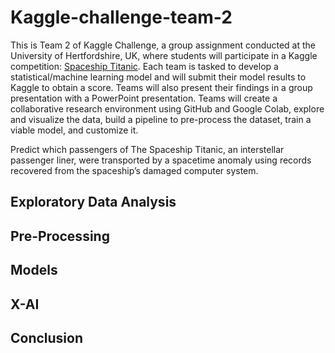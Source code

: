 # Kaggle-challenge-team-2

This is Team 2 of Kaggle Challenge, a group assignment conducted at the University of Hertfordshire, UK, where students will participate in a Kaggle competition: [Spaceship Titanic](https://www.kaggle.com/competitions/spaceship-titanic). Each team is tasked to develop a statistical/machine learning model and will submit their model results to Kaggle to obtain a score. Teams will also present their findings in a group presentation with a PowerPoint presentation. Teams will create a collaborative research environment using GitHub and Google Colab, explore and visualize the data, build a pipeline to pre-process the dataset, train a viable model, and customize it.

Predict which passengers of The Spaceship Titanic, an interstellar passenger liner, were transported by a spacetime anomaly using records recovered from the spaceship’s damaged computer system.

## Exploratory Data Analysis

## Pre-Processing

## Models

## X-AI

## Conclusion
